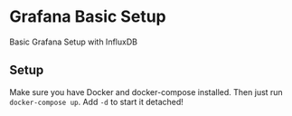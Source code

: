 # Grafana Basic Setup

Basic Grafana Setup with InfluxDB

## Setup
Make sure you have Docker and docker-compose installed.
Then just run `docker-compose up`.
Add `-d` to start it detached!
